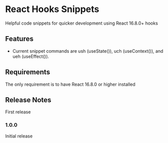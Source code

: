 # React Hooks Snippets

Helpful code snippets for quicker development using React 16.8.0+ hooks

## Features

- Current snippet commands are ush (useState()), uch (useContext()), and ueh (useEffect()).

## Requirements

The only requirement is to have React 16.8.0 or higher installed

## Release Notes

First release

### 1.0.0

Initial release